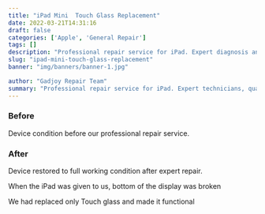```yaml
---
title: "iPad Mini  Touch Glass Replacement"
date: 2022-03-21T14:31:16
draft: false
categories: ['Apple', 'General Repair']
tags: []
description: "Professional repair service for iPad. Expert diagnosis and quality repairs in Bangalore."
slug: "ipad-mini-touch-glass-replacement"
banner: "img/banners/banner-1.jpg"

author: "Gadjoy Repair Team"
summary: "Professional repair service for iPad. Expert technicians, quality parts, warranty included."
---
```


### Before

Device condition before our professional repair service.

### After

Device restored to full working condition after expert repair.

When the iPad was given to us, bottom of the display was broken

We had replaced only Touch glass and made it functional